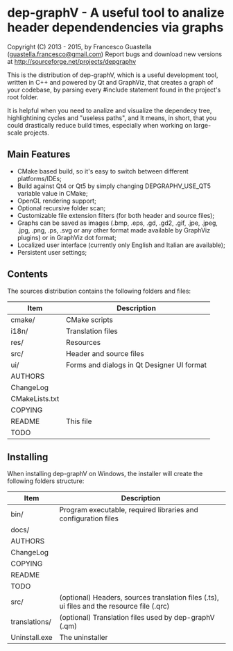 # dep-graphV - A useful tool to analize header dependendencies via graphs

Copyright (C) 2013 - 2015, by Francesco Guastella (guastella.francesco@gmail.com)
Report bugs and download new versions at http://sourceforge.net/projects/depgraphv

This is the distribution of dep-graphV, which is a useful development tool, written in C++ and powered by Qt and GraphViz, that creates a graph of your codebase, by parsing every #include statement found in the project's root folder.

It is helpful when you need to analize and visualize the dependecy tree, highlightining cycles and "useless paths", and It means, in short, that you could drastically reduce build times, especially when working on large-scale projects.

## Main Features
* CMake based build, so it's easy to switch between different platforms/IDEs;
* Build against Qt4 or Qt5 by simply changing DEPGRAPHV_USE_QT5 variable value in CMake;
* OpenGL rendering support;
* Optional recursive folder scan;
* Customizable file extension filters (for both header and source files);
* Graphs can be saved as images (.bmp, .eps, .gd, .gd2, .gif, .jpe, .jpeg, .jpg, .png, .ps, .svg or any other format made available by GraphViz plugins) or in GraphViz dot format;
* Localized user interface (currently only English and Italian are available);
* Persistent user settings;

## Contents
The sources distribution contains the following folders and files:

| Item           | Description                                |
|----------------|--------------------------------------------|
| cmake/         | CMake scripts                              |
| i18n/          | Translation files                          |
| res/           | Resources                                  |
| src/           | Header and source files                    |
| ui/            | Forms and dialogs in Qt Designer UI format |
| AUTHORS        |                                            |
| ChangeLog      |                                            |
| CMakeLists.txt |                                            |
| COPYING        |                                            | 
| README         | This file                                  |
| TODO           |                                            |
	
## Installing	
When installing dep-graphV on Windows, the installer will create the following folders structure:

| Item          | Description                                                                                |
|---------------|--------------------------------------------------------------------------------------------|
| bin/          | Program executable, required libraries and configuration files                             |
| docs/         |                                                                                            |
| AUTHORS       |                                                                                            |
| ChangeLog     |                                                                                            |
| COPYING       |                                                                                            |
| README        |                                                                                            |
| TODO          |                                                                                            |
| src/          | (optional) Headers, sources translation files (.ts), ui files and the resource file (.qrc) |
| translations/ | (optional) Translation files used by dep-graphV (.qm)                                      |
| Uninstall.exe | The uninstaller                                                                            |
